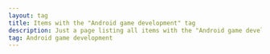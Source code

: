 ```yaml
---
layout: tag
title: Items with the "Android game development" tag
description: Just a page listing all items with the "Android game development" tag
tag: Android game development
---
```


